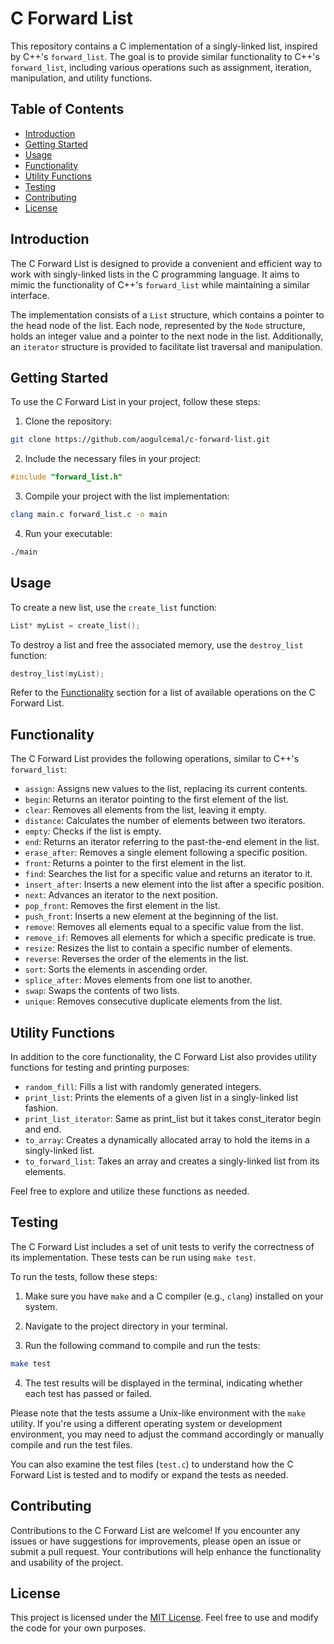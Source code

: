 # C Forward List

This repository contains a C implementation of a singly-linked list, inspired by C++'s `forward_list`. The goal is to provide similar functionality to C++'s `forward_list`, including various operations such as assignment, iteration, manipulation, and utility functions.

## Table of Contents

- [Introduction](#introduction)
- [Getting Started](#getting-started)
- [Usage](#usage)
- [Functionality](#functionality)
- [Utility Functions](#utility-functions)
- [Testing](#testing)
- [Contributing](#contributing)
- [License](#license)

## Introduction

The C Forward List is designed to provide a convenient and efficient way to work with singly-linked lists in the C programming language. It aims to mimic the functionality of C++'s `forward_list` while maintaining a similar interface.

The implementation consists of a `List` structure, which contains a pointer to the head node of the list. Each node, represented by the `Node` structure, holds an integer value and a pointer to the next node in the list. Additionally, an `iterator` structure is provided to facilitate list traversal and manipulation.

## Getting Started

To use the C Forward List in your project, follow these steps:

1. Clone the repository:

```bash
git clone https://github.com/aogulcemal/c-forward-list.git
```

2. Include the necessary files in your project:

```c
#include "forward_list.h"
```

3. Compile your project with the list implementation:

```bash
clang main.c forward_list.c -o main
```

4. Run your executable:

```bash
./main
```

## Usage

To create a new list, use the `create_list` function:

```c
List* myList = create_list();
```

To destroy a list and free the associated memory, use the `destroy_list` function:

```c
destroy_list(myList);
```

Refer to the [Functionality](#functionality) section for a list of available operations on the C Forward List.

## Functionality

The C Forward List provides the following operations, similar to C++'s `forward_list`:

- `assign`: Assigns new values to the list, replacing its current contents.
- `begin`: Returns an iterator pointing to the first element of the list.
- `clear`: Removes all elements from the list, leaving it empty.
- `distance`: Calculates the number of elements between two iterators.
- `empty`: Checks if the list is empty.
- `end`: Returns an iterator referring to the past-the-end element in the list.
- `erase_after`: Removes a single element following a specific position.
- `front`: Returns a pointer to the first element in the list.
- `find`: Searches the list for a specific value and returns an iterator to it.
- `insert_after`: Inserts a new element into the list after a specific position.
- `next`: Advances an iterator to the next position.
- `pop_front`: Removes the first element in the list.
- `push_front`: Inserts a new element at the beginning of the list.
- `remove`: Removes all elements equal to a specific value from the list.
- `remove_if`: Removes all elements for which a specific predicate is true.
- `resize`: Resizes the list to contain a specific number of elements.
- `reverse`: Reverses the order of the elements in the list.
- `sort`: Sorts the elements in ascending order.
- `splice_after`: Moves elements from one list to another.
- `swap`: Swaps the contents of two lists.
- `unique`: Removes consecutive duplicate elements from the list.

## Utility Functions

In addition to the core functionality, the C Forward List also provides utility functions for testing and printing purposes:

- `random_fill`: Fills a list with randomly generated integers.
- `print_list`: Prints the elements of a given list in a singly-linked list fashion.
- `print_list_iterator`: Same as print_list but it takes const_iterator begin and end.
- `to_array`: Creates a dynamically allocated array to hold the items in a singly-linked list.
- `to_forward_list`: Takes an array and creates a singly-linked list from its elements.

Feel free to explore and utilize these functions as needed.

## Testing

The C Forward List includes a set of unit tests to verify the correctness of its implementation. These tests can be run using `make test`.

To run the tests, follow these steps:

1. Make sure you have `make` and a C compiler (e.g., `clang`) installed on your system.

2. Navigate to the project directory in your terminal.

3. Run the following command to compile and run the tests:

```bash
make test
```

4. The test results will be displayed in the terminal, indicating whether each test has passed or failed.

Please note that the tests assume a Unix-like environment with the `make` utility. If you're using a different operating system or development environment, you may need to adjust the command accordingly or manually compile and run the test files.

You can also examine the test files (`test.c`) to understand how the C Forward List is tested and to modify or expand the tests as needed.

## Contributing

Contributions to the C Forward List are welcome! If you encounter any issues or have suggestions for improvements, please open an issue or submit a pull request. Your contributions will help enhance the functionality and usability of the project.

## License

This project is licensed under the [MIT License](LICENSE). Feel free to use and modify the code for your own purposes.